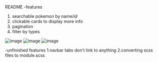 README
-features
1. searchable pokemon by name/id
2. clickable cards to display more info
3. pagination
4. filter by types


![image](https://user-images.githubusercontent.com/43010873/214708670-3107ef88-8c68-4a88-b9c5-b80c734cc5c5.png)
![image](https://user-images.githubusercontent.com/43010873/214708706-e38265ab-3af1-4f1c-93da-4ce1d11474bc.png)
![image](https://user-images.githubusercontent.com/43010873/214708771-e8b6323f-f319-4f09-bbdb-fa414a569774.png)


-unfinished features
 1.navbar tabs don't link to anything
 2.converting scss files to module.scss
